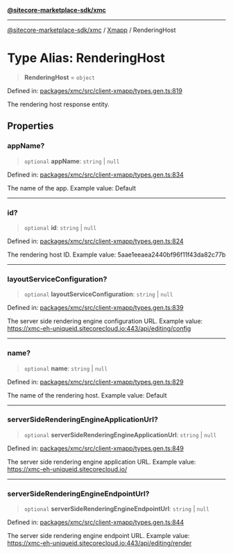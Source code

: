 [**@sitecore-marketplace-sdk/xmc**](../../../../README.md)

***

[@sitecore-marketplace-sdk/xmc](../../../../README.md) / [Xmapp](../README.md) / RenderingHost

# Type Alias: RenderingHost

> **RenderingHost** = `object`

Defined in: [packages/xmc/src/client-xmapp/types.gen.ts:819](https://github.com/Sitecore/marketplace-sdk/blob/main/packages/xmc/src/client-xmapp/types.gen.ts#L819)

The rendering host response entity.

## Properties

### appName?

> `optional` **appName**: `string` \| `null`

Defined in: [packages/xmc/src/client-xmapp/types.gen.ts:834](https://github.com/Sitecore/marketplace-sdk/blob/main/packages/xmc/src/client-xmapp/types.gen.ts#L834)

The name of the app.
Example value: Default

***

### id?

> `optional` **id**: `string` \| `null`

Defined in: [packages/xmc/src/client-xmapp/types.gen.ts:824](https://github.com/Sitecore/marketplace-sdk/blob/main/packages/xmc/src/client-xmapp/types.gen.ts#L824)

The rendering host ID.
Example value: 5aae1eeaea2440bf96f11f43da82c77b

***

### layoutServiceConfiguration?

> `optional` **layoutServiceConfiguration**: `string` \| `null`

Defined in: [packages/xmc/src/client-xmapp/types.gen.ts:839](https://github.com/Sitecore/marketplace-sdk/blob/main/packages/xmc/src/client-xmapp/types.gen.ts#L839)

The server side rendering engine configuration URL.
Example value: https://xmc-eh-uniqueid.sitecorecloud.io:443/api/editing/config

***

### name?

> `optional` **name**: `string` \| `null`

Defined in: [packages/xmc/src/client-xmapp/types.gen.ts:829](https://github.com/Sitecore/marketplace-sdk/blob/main/packages/xmc/src/client-xmapp/types.gen.ts#L829)

The name of the rendering host.
Example value: Default

***

### serverSideRenderingEngineApplicationUrl?

> `optional` **serverSideRenderingEngineApplicationUrl**: `string` \| `null`

Defined in: [packages/xmc/src/client-xmapp/types.gen.ts:849](https://github.com/Sitecore/marketplace-sdk/blob/main/packages/xmc/src/client-xmapp/types.gen.ts#L849)

The server side rendering engine application URL.
Example value: https://xmc-eh-uniqueid.sitecorecloud.io/

***

### serverSideRenderingEngineEndpointUrl?

> `optional` **serverSideRenderingEngineEndpointUrl**: `string` \| `null`

Defined in: [packages/xmc/src/client-xmapp/types.gen.ts:844](https://github.com/Sitecore/marketplace-sdk/blob/main/packages/xmc/src/client-xmapp/types.gen.ts#L844)

The server side rendering engine endpoint URL.
Example value: https://xmc-eh-uniqueid.sitecorecloud.io:443/api/editing/render
